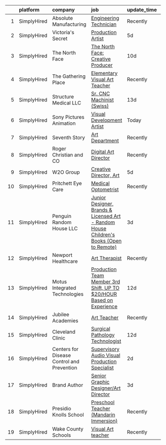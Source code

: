 

|    | platform    | company                                    | job                                                                                                                                                                                            | update_time   | location                    |
|---:|:------------|:-------------------------------------------|:-----------------------------------------------------------------------------------------------------------------------------------------------------------------------------------------------|:--------------|:----------------------------|
|  1 | SimplyHired | Absolute Manufacturing                     | [Engineering Technician](https://www.simplyhired.com/job/JGeWsXzj3XSnfpJYXG8iDPD6LoL2RrSmJj-L0ZU-2gPq9vaGmuI60g?q=visual+art)                                                                  | Recently      | Marysville, WA              |
|  2 | SimplyHired | Victoria's Secret                          | [Production Artist](https://www.simplyhired.com/job/qDXPBB9R9Ff3vUXmYmtZZtsj_soT77GdOpayoq-S4SByrDgye0WNUw?q=visual+art)                                                                       | 5d            | New York, NY                |
|  3 | SimplyHired | The North Face                             | [The North Face: Creative Producer](https://www.simplyhired.com/job/4LkL7VFXGbbukeWYHrd5iWfLZrO-xZrB4aVJ7mXHlrg1OpMX2WH3kw?q=visual+art)                                                       | 10d           | Colorado +1 location        |
|  4 | SimplyHired | The Gathering Place                        | [Elementary Visual Art Teacher](https://www.simplyhired.com/job/tmh1C1K_iazP7kExbTqJky4Al2vJe0u0i33iyvLkntPSKeU9rFCLEg?q=visual+art)                                                           | Recently      | San Antonio, TX             |
|  5 | SimplyHired | Structure Medical LLC                      | [Sr. CNC Machinist (Swiss)](https://www.simplyhired.com/job/CjvZY7crDaqjHOoaaOCEr4NHRQKbQJwNlRTHyxqExhldiWDdbZnhCA?q=visual+art)                                                               | 13d           | Madison, AL                 |
|  6 | SimplyHired | Sony Pictures Animation                    | [Visual Development Artist](https://www.simplyhired.com/job/69Xcu-jnN61Z8GItK-bx0bPKZnjn_Hq3pMWWYD3lVZMSJKOUrvqEqw?q=visual+art)                                                               | Today         | Culver City, CA             |
|  7 | SimplyHired | Seventh Story                              | [Art Department](https://www.simplyhired.com/job/l-6l5RByLr3qeySyNW2MEUhj9zCwb5k1hdLfdehQ9VcF_adrihh_Ng?q=visual+art)                                                                          | Recently      | Franklin, TN                |
|  8 | SimplyHired | Roger Christian and CO                     | [Digital Art Director](https://www.simplyhired.com/job/CBUdYOe1K7MSrl71TsOUJayObvUCyw5Ek_n5S77fEhKU6sS47oJ6Fw?q=visual+art)                                                                    | Recently      | San Antonio, TX             |
|  9 | SimplyHired | W2O Group                                  | [Creative Director, Art](https://www.simplyhired.com/job/mSffYIQEe3wr0ZghzPqmt4oC3toIMrqqiHDV8f4l4EA6WuQUey-aLA?q=visual+art)                                                                  | 5d            | Remote                      |
| 10 | SimplyHired | Pritchett Eye Care                         | [Medical Optometrist](https://www.simplyhired.com/job/qkLF0fGZ-vF2CQqxD04EvPrqYsEPD0ELBNytrnGpnNwpchet5dBblg?q=visual+art)                                                                     | Recently      | Reno, NV                    |
| 11 | SimplyHired | Penguin Random House LLC                   | [Junior Designer, Brands & Licensed Art - Random House Children's Books (Open to Remote)](https://www.simplyhired.com/job/gH3waUaaEZWiJ28DEHFm7xKrgWmuMXpgd-FdbKc3X12hyKTLyKUXBQ?q=visual+art) | 3d            | New York, NY                |
| 12 | SimplyHired | Newport Healthcare                         | [Art Therapist](https://www.simplyhired.com/job/g75tl0Ly4TTiQrv1UAdVN3XrOHcpotJh3MCaAJf540AVjxQ6NSnxWQ?q=visual+art)                                                                           | Recently      | Saint Cloud, MN             |
| 13 | SimplyHired | Motus Integrated Technologies              | [Production Team Member 3rd Shift, UP TO $20/HOUR Based on Experience](https://www.simplyhired.com/job/MDvzjHHaIZ0EXkHaBkJhdCRHL0rqO6b9z7sUy_O2CJ9xlVu7RiOBgQ?q=visual+art)                    | 12d           | Holland, MI                 |
| 14 | SimplyHired | Jubilee Academies                          | [Art Teacher](https://www.simplyhired.com/job/njJHGYBGQQ_WcW0OKxxxhX970zqMyclPXa3VdlVhIdEBI7I1OlaF0A?q=visual+art)                                                                             | Recently      | San Antonio, TX             |
| 15 | SimplyHired | Cleveland Clinic                           | [Surgical Pathology Technologist](https://www.simplyhired.com/job/2cmryzMrPFPscGMNeGxCTJRxfOnZHlJ8FT9W8hnp0C40GKQngroaXg?q=visual+art)                                                         | 12d           | Mentor, OH                  |
| 16 | SimplyHired | Centers for Disease Control and Prevention | [Supervisory Audio Visual Production Specialist](https://www.simplyhired.com/job/3fFY6zXs773UxAXebwDXT-XkqD6oFIJNMWXxbpG4QGCpJipKnMV2RQ?q=visual+art)                                          | 2d            | Atlanta, GA                 |
| 17 | SimplyHired | Brand Author                               | [Senior Graphic Designer/Art Director](https://www.simplyhired.com/job/p6bB6_00gFjhScLUyC_Z9xpN6HJsK-MuOgFNVIkxs_5mZax9PEuVRA?q=visual+art)                                                    | 3d            | San Antonio, TX +1 location |
| 18 | SimplyHired | Presidio Knolls School                     | [Preschool Teacher (Mandarin Immersion)](https://www.simplyhired.com/job/TjDR0_5unIGKiJo-VCj6ZfKTn2Zk-R2QpynsSU9VPawpL7Qd-MN3Cw?q=visual+art)                                                  | Recently      | San Francisco, CA           |
| 19 | SimplyHired | Wake County Schools                        | [Visual Art teacher](https://www.simplyhired.com/job/ONdhPMJl9UzvXjABJhYmc_llZ7vDiD3U3wkZLIZ0TJPF8y9-ee5NJw?q=visual+art)                                                                      | Recently      | Wendell, NC                 |